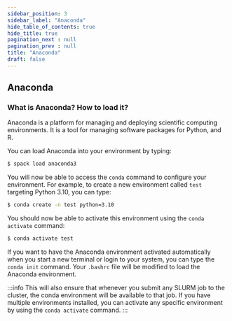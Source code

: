 ```yaml
---
sidebar_position: 3
sidebar_label: "Anaconda"
hide_table_of_contents: true
hide_title: true
pagination_next : null
pagination_prev : null
title: "Anaconda"
draft: false
---
```


## Anaconda

### What is Anaconda? How to load it?
Anaconda is a platform for managing and deploying scientific computing environments. It is a tool for managing software packages for Python, and R.

You can load Anaconda into your environment by typing:

```bash
$ spack load anaconda3
```

You will now be able to access the `conda` command to configure your environment. For example, to create a new environment called `test` targeting Python 3.10, you can type:

```bash
$ conda create -n test python=3.10
```

You should now be able to activate this environment using the `conda activate` command:

```bash
$ conda activate test
```

If you want to have the Anaconda environment activated automatically when you start a new terminal or login to your system, you can type the `conda init` command. Your `.bashrc` file will be modified to load the Anaconda environment.

:::info
This will also ensure that whenever you submit any SLURM job to the cluster, the conda environment will be available to that job. If you have multiple environments installed, you can activate any specific environment by using the `conda activate` command.
:::